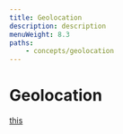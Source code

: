 ```yaml
---
title: Geolocation
description: description
menuWeight: 8.3
paths:
    - concepts/geolocation
---
```


# [](#geolocation) Geolocation

[this](https://www.notion.so/apify/Geolocation-f04ed962bbde473aa76ee8fd5956aa4d)
